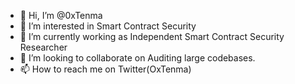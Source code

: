 - 👋 Hi, I’m @0xTenma
- 👀 I’m interested in Smart Contract Security
- 🌱 I’m currently working as Independent Smart Contract Security Researcher
- 💞️ I’m looking to collaborate on Auditing large codebases.
- 📫 How to reach me on Twitter(OxTenma)

<!---
0xTenma/0xTenma is a ✨ special ✨ repository because its `README.md` (this file) appears on your GitHub profile.
You can click the Preview link to take a look at your changes.
--->
